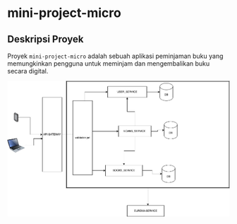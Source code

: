 # mini-project-micro

## Deskripsi Proyek

Proyek `mini-project-micro` adalah sebuah aplikasi peminjaman buku yang memungkinkan pengguna untuk meminjam dan mengembalikan buku secara digital.

![Cover Image](./micro.jpg)